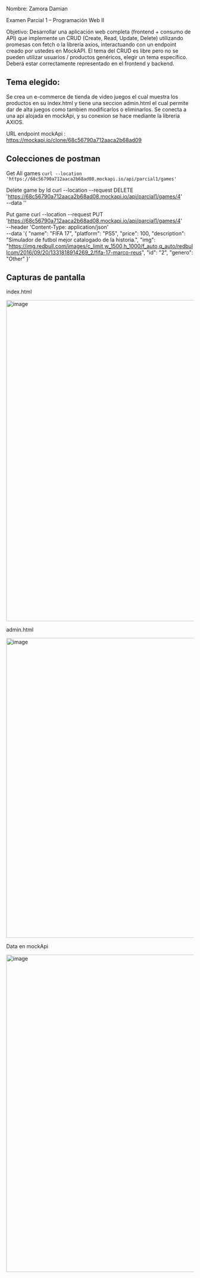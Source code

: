 Nombre: Zamora Damian 

Examen Parcial 1 – Programación Web II

Objetivo: 
Desarrollar una aplicación web completa (frontend + consumo de API) que implemente un 
CRUD (Create, Read, Update, Delete) utilizando promesas con fetch o la librería axios, 
interactuando con un endpoint creado por ustedes en MockAPI. El tema del CRUD es libre pero 
no se pueden utilizar usuarios / productos genéricos, elegir un tema específico. Deberá estar 
correctamente representado en el frontend y backend. 

## Tema elegido:
Se crea un e-commerce de tienda de video juegos el cual muestra los productos en su index.html y tiene una seccion admin.html el cual permite dar de alta juegos como tambien modificarlos o eliminarlos.
Se conecta a una api alojada en mockApi, y su conexion se hace mediante la libreria AXIOS.

URL endpoint mockApi : 
https://mockapi.io/clone/68c56790a712aaca2b68ad09

## Colecciones de postman

Get All games
``curl --location 'https://68c56790a712aaca2b68ad08.mockapi.io/api/parcial1/games'``

Delete game by Id
curl --location --request DELETE 'https://68c56790a712aaca2b68ad08.mockapi.io/api/parcial1/games/4' \
--data ''

Put game
curl --location --request PUT 'https://68c56790a712aaca2b68ad08.mockapi.io/api/parcial1/games/4' \
--header 'Content-Type: application/json' \
--data '{
    "name": "FIFA 17",
    "platform": "PS5",
    "price": 100,
    "description": "Simulador de futbol mejor catalogado de la historia.",
    "img": "https://img.redbull.com/images/c_limit,w_1500,h_1000/f_auto,q_auto/redbullcom/2016/09/20/1331818914269_2/fifa-17-marco-reus",
    "id": "2",
    "genero": "Other"
}'

## Capturas de pantalla 

index.html

<img width="1877" height="860" alt="image" src="https://github.com/user-attachments/assets/5416f030-1e47-4745-9848-6ecac6661697" />

admin.html

<img width="1893" height="803" alt="image" src="https://github.com/user-attachments/assets/10e7581b-395a-4699-b9cd-5f08591be3df" />

Data en mockApi

<img width="763" height="850" alt="image" src="https://github.com/user-attachments/assets/280e6c28-9142-4684-a6b9-3e576fef28b5" />


